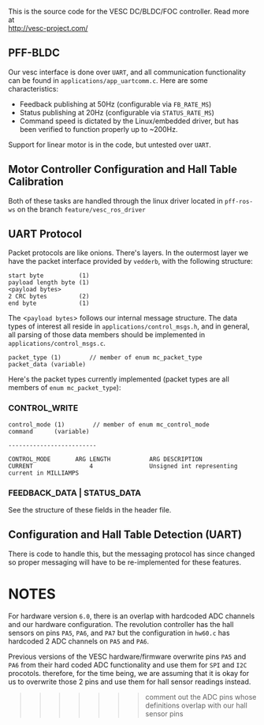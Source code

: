 This is the source code for the VESC DC/BLDC/FOC controller. Read more at  
http://vesc-project.com/

## PFF-BLDC ##

Our vesc interface is done over `UART`, and all communication functionality can be found in `applications/app_uartcomm.c`. Here are some characteristics:

- Feedback publishing at 50Hz (configurable via `FB_RATE_MS`)
- Status publishing at 20Hz (configurable via `STATUS_RATE_MS`)
- Command speed is dictated by the Linux/embedded driver, but has been verified to function properly up to ~200Hz.

Support for linear motor is in the code, but untested over `UART`.


## Motor Controller Configuration and Hall Table Calibration ##

Both of these tasks are handled through the linux driver located in `pff-ros-ws` on the branch `feature/vesc_ros_driver`

## UART Protocol ##

Packet protocols are like onions. There's layers. In the outermost layer we have the packet interface provided by `vedderb`, with the following structure:

```
start byte          (1)
payload length byte (1)
<payload bytes>
2 CRC bytes         (2)
end byte            (1)
```

The <`payload bytes`> follows our internal message structure. The data types of interest all reside in `applications/control_msgs.h`, and in general, all parsing of those data members should be implemented in `applications/control_msgs.c`.

```
packet_type (1)        // member of enum mc_packet_type
packet_data (variable)
```

Here's the packet types currently implemented (packet types are all members of `enum mc_packet_type`):

### CONTROL_WRITE ###

```
control_mode (1)        // member of enum mc_control_mode
command      (variable)

-------------------------

CONTROL_MODE       ARG LENGTH           ARG DESCRIPTION
CURRENT                4                Unsigned int representing current in MILLIAMPS
```

### FEEDBACK_DATA | STATUS_DATA ###

See the structure of these fields in the header file.

## Configuration and Hall Table Detection (UART) ##

There is code to handle this, but the messaging protocol has since changed so proper messaging will have to be re-implemented for these features.

# NOTES #

For hardware version `6.0`, there is an overlap with hardcoded ADC channels and our hardware configuration. The revolution controller has the hall sensors on pins
`PA5`, `PA6`, and `PA7` but the configuration in `hw60.c` has hardcoded 2 ADC channels on `PA5` and `PA6`.

Previous versions of the VESC hardware/firmware overwrite pins `PA5` and `PA6` from their hard coded ADC functionality and use them for `SPI` and `I2C` procotols. therefore, for the time being, we are assuming that it is okay for us to overwrite those 2 pins and use them for hall sensor readings instead. 
>>>>>>> comment out the ADC pins whose definitions overlap with our hall sensor pins
